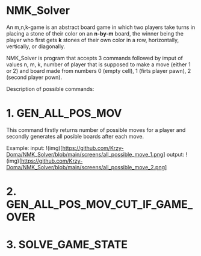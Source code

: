 # NMK_Solver

An m,n,k-game is an abstract board game in which two players take turns in placing a stone of their color on an **n-by-m** board, the winner being the player who first gets **k** stones of their own color in a row, horizontally, vertically, or diagonally.

NMK_Solver is program that accepts 3 commands followed by imput of values n, m, k, number of player that is supposed to make a move (either 1 or 2) and board made from numbers 0 (empty cell), 1 (firts player pawn), 2 (second player pown).

Description of possible commands:

# 1. GEN_ALL_POS_MOV
This command firstly returns number of possible moves for a player and secondly generates all posible boards after each move.

Example:
input:
!(img)[https://github.com/Krzy-Doma/NMK_Solver/blob/main/screens/all_possible_move_1.png]
output:
!(img)[https://github.com/Krzy-Doma/NMK_Solver/blob/main/screens/all_possible_move_2.png]

# 2. GEN_ALL_POS_MOV_CUT_IF_GAME_OVER

# 3. SOLVE_GAME_STATE
